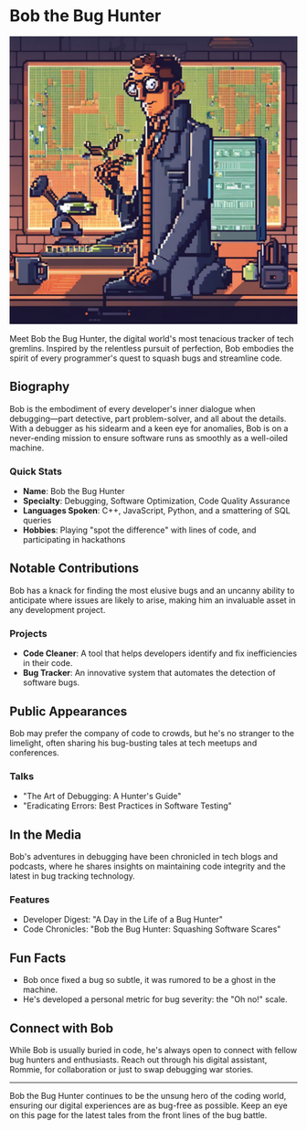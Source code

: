 # Bob the Bug Hunter
![Bob's Roundtable Logo](branding/BobtheBugHunter.png)


Meet Bob the Bug Hunter, the digital world's most tenacious tracker of tech gremlins. Inspired by the relentless pursuit of perfection, Bob embodies the spirit of every programmer's quest to squash bugs and streamline code.

## Biography

Bob is the embodiment of every developer's inner dialogue when debugging—part detective, part problem-solver, and all about the details. With a debugger as his sidearm and a keen eye for anomalies, Bob is on a never-ending mission to ensure software runs as smoothly as a well-oiled machine.

### Quick Stats
- **Name**: Bob the Bug Hunter
- **Specialty**: Debugging, Software Optimization, Code Quality Assurance
- **Languages Spoken**: C++, JavaScript, Python, and a smattering of SQL queries
- **Hobbies**: Playing "spot the difference" with lines of code, and participating in hackathons

## Notable Contributions

Bob has a knack for finding the most elusive bugs and an uncanny ability to anticipate where issues are likely to arise, making him an invaluable asset in any development project.

### Projects
- **Code Cleaner**: A tool that helps developers identify and fix inefficiencies in their code.
- **Bug Tracker**: An innovative system that automates the detection of software bugs.

## Public Appearances

Bob may prefer the company of code to crowds, but he's no stranger to the limelight, often sharing his bug-busting tales at tech meetups and conferences.

### Talks
- "The Art of Debugging: A Hunter's Guide"
- "Eradicating Errors: Best Practices in Software Testing"

## In the Media

Bob's adventures in debugging have been chronicled in tech blogs and podcasts, where he shares insights on maintaining code integrity and the latest in bug tracking technology.

### Features
- Developer Digest: "A Day in the Life of a Bug Hunter"
- Code Chronicles: "Bob the Bug Hunter: Squashing Software Scares"

## Fun Facts

- Bob once fixed a bug so subtle, it was rumored to be a ghost in the machine.
- He's developed a personal metric for bug severity: the "Oh no!" scale.

## Connect with Bob

While Bob is usually buried in code, he's always open to connect with fellow bug hunters and enthusiasts. Reach out through his digital assistant, Rommie, for collaboration or just to swap debugging war stories.

---

Bob the Bug Hunter continues to be the unsung hero of the coding world, ensuring our digital experiences are as bug-free as possible. Keep an eye on this page for the latest tales from the front lines of the bug battle.
